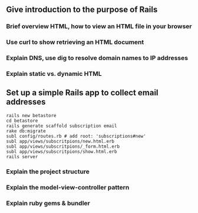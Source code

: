 ## Give introduction to the purpose of Rails

### Brief overview HTML, how to view an HTML file in your browser
### Use curl to show retrieving an HTML document
### Explain DNS, use dig to resolve domain names to IP addresses
### Explain static vs. dynamic HTML

## Set up a simple Rails app to collect email addresses

    rails new betastore
    cd betastore
    rails generate scaffold subscription email
    rake db:migrate
    subl config/routes.rb # add root: 'subscriptions#new'
    subl app/views/subscritpions/new.html.erb
    subl app/views/subscritpions/_form.html.erb
    subl app/views/subscritpions/show.html.erb
    rails server

### Explain the project structure
### Explain the model-view-controller pattern
### Explain ruby gems & bundler